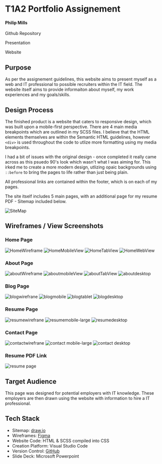 # T1A2 Portfolio Assignement

#### Philip Mills

Github Repository

Presentation

Website

## Purpose

As per the assignement guidelines, this website aims to present myself as a web and IT professional to possible recruiters within the IT field. The website itself aims to provide informaiton about myself, my work experiences and my goals/skills. 

## Design Process  

The finished product is a website that caters to responsive design, which was built upon a mobile-first perspective. There are 4 main media breakpoints which are outlined in my SCSS files. I believe that the HTML elements themselves are within the Semantic HTML guidelines, however `<div>` is used throughout the code to utlize more formatting using my media breakpoints. 

I had a bit of issues with the original design - once completed it really came across as this psuedo 90's look which wasn't what I was aiming for. This irked me to create a more modern design, utlizing opaic backgrounds using `::before` to bring the pages to life rather than just being plain. 

All professional links are contained within the footer, which is on each of my pages. 

The site itself includes 5 main pages, with an additional page for my resume PDF - Sitemap included below. 

![SiteMap](./docs/sitemap.png)

## Wireframes / View Screenshots

### Home Page

![HomeWireframe](./docs/Main%20Page%20Wirefram.png)
![HomeMobileView](./docs/Home%20Page%20Mobile%20View.png)
![HomeTabView](./docs/Home%20Page%20Tablet%20View.png)
![HomeWebView](./docs/Home%20Page%20Desktop%20View.png)

### About Page

![aboutWireframe](./docs/About%20Page%20Wireframes.png)
![aboutmobileView](./docs/About%20Page%20Mobile%20View.png)
![aboutTabView](./docs/About%20Page%20Medium-Large%20View.png)
![aboutdesktop](./docs/About%20Page%20Desktop%20View.png) 

### Blog Page

![blogwirefrane](./docs/Blog%20Page%20Main%20Wireframe.png)
![blogmobile](./docs/Blog%20Page%20Mobile%20View.png)
![blogtablet](./docs/Blog%20Page%20Tablet-Medium-Large%20View.png)
![blogdesktop](./docs/Blog%20Page%20Desktop%20View.png) 

### Resume Page

![resumewirefrane](./docs/Resume%20Page%20%20Wireframes.png)
![resumemobile-large](./docs/Resume%20Mobile%20-%20Large%20View.png)
![resumedesktop](./docs/Resume%20Desktop%20View.png)

### Contact Page

![contactwirefrane](./docs/Contact%20Page%20Wireframes.png)
![contact mobile-large](./docs/Contact%20Page%20Mobile%20-%20Medium%20View.png)
![contact desktop](./docs/Contact%20Page%20Desktop.png)

### Resume PDF Link

![resume page](./docs/Resume%20PDF%20Page.png)

## Target Audience

This page was designed for potential employers with IT knowledge. These employers are then drawn using the website with information to hire a IT professional. 

## Tech Stack
* Sitemap: [draw.io](https://app.diagrams.net/)
* Wireframes: [Figma](https://www.figma.com/)
* Website Code: HTML & SCSS compiled into CSS
* Creation Platform: Visual Studio Code
* Version Control: [GitHub](https://github.com/)
* Slide Deck: Microsoft Powerpoint